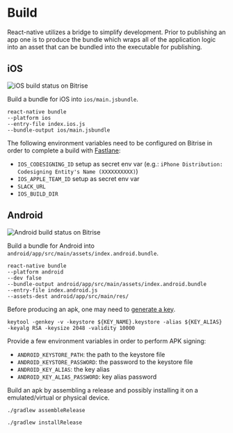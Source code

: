 # Build

React-native utilizes a bridge to simplify development. Prior to publishing an
app one is to produce the bundle which wraps all of the application logic into
an asset that can be bundled into the executable for publishing.

## iOS

![iOS build status on Bitrise](https://www.bitrise.io/app/8ba75a56197d5bf4.svg?token=p9czcJJ9L_7gEInbs6MFVA)

Build a bundle for iOS into `ios/main.jsbundle`.

    react-native bundle
    --platform ios
    --entry-file index.ios.js
    --bundle-output ios/main.jsbundle

The following environment variables need to be configured on Bitrise in order
to complete a build with [Fastlane](https://docs.fastlane.tools):

 - `IOS_CODESIGNING_ID` setup as secret env var (e.g.: `iPhone Distribution: Codesigning Entity's Name (XXXXXXXXXX)`)
 - `IOS_APPLE_TEAM_ID` setup as secret env var
 - `SLACK_URL`
 - `IOS_BUILD_DIR`


## Android

![Android build status on Bitrise](https://www.bitrise.io/app/677e139a058b6ec3.svg?token=OY6IXAwg15VlslFf_OrfKQ)

Build a bundle for Android into `android/app/src/main/assets/index.android.bundle`.

    react-native bundle
    --platform android
    --dev false
    --bundle-output android/app/src/main/assets/index.android.bundle
    --entry-file index.android.js
    --assets-dest android/app/src/main/res/

Before producing an apk, one may need to [generate a key](https://facebook.github.io/react-native/docs/signed-apk-android.html).

    keytool -genkey -v -keystore ${KEY_NAME}.keystore -alias ${KEY_ALIAS} -keyalg RSA -keysize 2048 -validity 10000

Provide a few environment variables in order to perform APK signing:

 - `ANDROID_KEYSTORE_PATH`: the path to the keystore file
 - `ANDROID_KEYSTORE_PASSWORD`: the password to the keystore file
 - `ANDROID_KEY_ALIAS`: the key alias
 - `ANDROID_KEY_ALIAS_PASSWORD`: key alias password

Build an apk by assembling a release and possibly installing it on a emulated/virtual or physical device.

    ./gradlew assembleRelease

    ./gradlew installRelease

